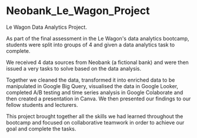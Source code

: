 # Neobank_Le_Wagon_Project
Le Wagon Data Analytics Project.

As part of the final assessment in the Le Wagon's data analytics bootcamp, students were split into groups of 4 and given a data analytics task to complete.

We received 4 data sources from Neobank (a fictional bank) and were then issued a very tasks to solve based on the data analysis.

Together we cleaned the data, transformed it into enriched data to be manipulated in Google Big Query, visualised the data in Google Looker, completed A/B testing and time series analysis in Google Colaborate and then created a presentation in Canva. We then presented our findings to our fellow students and lecturers. 

This project brought together all the skills we had learned throughout the bootcamp and focused on collaborative teamwork in order to achieve our goal and complete the tasks. 
